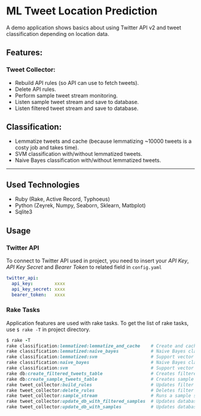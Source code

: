 # ML Tweet Location Prediction

A demo application shows basics about using Twitter API v2 and tweet classification depending on location data.

## Features:
### Tweet Collector:
* Rebuild API rules (so API can use to fetch tweets).
* Delete API rules.
* Perform sample tweet stream monitoring.
* Listen sample tweet stream and save to database.
* Listen filtered tweet stream and save to database.
## Classification:
* Lemmatize tweets and cache (because lemmatizing ~10000 tweets is a costy job and takes time).
* SVM classification with/without lemmatized tweets.
* Naive Bayes classification with/without lemmatized tweets.

---

## Used Technologies
* Ruby (Rake, Active Record, Typhoeus)
* Python (Zeyrek, Numpy, Seaborn, Sklearn, Matbplot)
* Sqlite3

## Usage
### Twitter API 
To connect to Twitter API used in project, you need to insert your *API Key*, *API Key Secret* and *Bearer Token* to related field in `config.yaml`
```yaml
twitter_api:
  api_key:        xxxx
  api_key_secret: xxxx
  bearer_token:   xxxx
```
### Rake Tasks
Application features are used with rake tasks. To get the list of rake tasks, use `$ rake -T` in project directory.
```ruby
$ rake -T
rake classification:lemmatized:lemmatize_and_cache    # Create and cache lemmetized data as .json
rake classification:lemmatized:naive_bayes            # Naive Bayes classification with lemmatized tweet texts
rake classification:lemmatized:svm                    # Support vector classification with lemmatized tweet texts
rake classification:naive_bayes                       # Naive Bayes classification
rake classification:svm                               # Support vector classification
rake db:create_filtered_tweets_table                  # Creates filtered tweets table if not exist
rake db:create_sample_tweets_table                    # Creates sample tweets table if not exist
rake tweet_collector:build_rules                      # Updates filter rules
rake tweet_collector:delete_rules                     # Deletes filter rules
rake tweet_collector:sample_stream                    # Runs a sample stream
rake tweet_collector:update_db_with_filtered_samples  # Updates database with "filtered" samples
rake tweet_collector:update_db_with_samples           # Updates database with new samples
```
